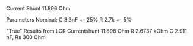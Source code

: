 Current Shunt 11.896 Ohm

Parameters Nominal:
C 3.3nF +- 25%
R 2.7k +- 5%

"True" Results from LCR
Currentshunt 11.896 Ohm
R 2.6737 kOhm
C 2.911 nF, Rs 300 Ohm

